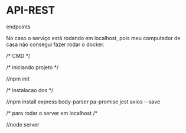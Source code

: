 # API-REST
endpoints

No caso o serviço está rodando em localhost, pois meu computador de casa não consegui fazer rodar o docker.

/* CMD */

/* iniciando projeto */

//npm init

/* instalacao dos */

//npm install express body-parser pa-promise jest axios --save
 
/* para rodar o server em localhost /*

//node server
